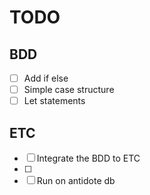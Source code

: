 # TODO

## BDD
- [ ] Add if else
- [ ] Simple case structure
- [ ] Let statements

## ETC
- [ ] Integrate the BDD to ETC
- [ ] 
- [ ] Run on antidote db